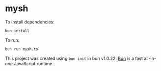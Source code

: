 # mysh

To install dependencies:

```bash
bun install
```

To run:

```bash
bun run mysh.ts
```

This project was created using `bun init` in bun v1.0.22. [Bun](https://bun.sh) is a fast all-in-one JavaScript runtime.
